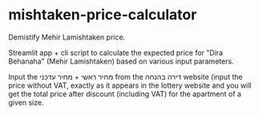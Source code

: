 # mishtaken-price-calculator
Demistify Mehir Lamishtaken price.

Streamlit app + cli script to calculate the expected price for "Dira Behanaha" (Mehir Lamishtaken) based on various input parameters.

Input the מחיר ראשי + מחיר עדכני from the דירה בהנחה website (input the price without VAT, exactly as it appears in the lottery website and you will get the total price after discount (including VAT) for the apartment of a given size.
